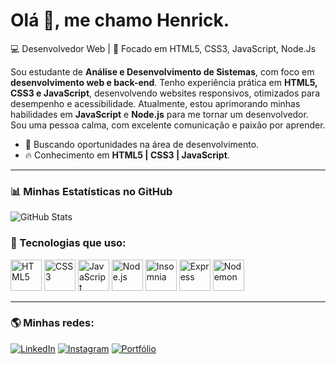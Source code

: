 # Olá 👋, me chamo Henrick.

💻 Desenvolvedor Web | 🎯 Focado em HTML5, CSS3, JavaScript, Node.Js 

Sou estudante de **Análise e Desenvolvimento de Sistemas**, com foco em **desenvolvimento web e back-end**. Tenho experiência prática em **HTML5, CSS3 e JavaScript**, desenvolvendo websites responsivos, otimizados para desempenho e acessibilidade.
Atualmente, estou aprimorando minhas habilidades em **JavaScript** e **Node.js** para me tornar um desenvolvedor. Sou uma pessoa calma, com excelente comunicação e paixão por aprender.

- 🚀 Buscando oportunidades na área de desenvolvimento.
- 🔥 Conhecimento em **HTML5 | CSS3 | JavaScript**.

---

### 📊 Minhas Estatísticas no GitHub
![GitHub Stats](https://github-readme-stats-sigma-five.vercel.app/api?username=Henrick-Brb&show_icons=true&theme=dark)

### 🚀 Tecnologias que uso:
<p align="left">
  <img src="https://cdn.jsdelivr.net/gh/devicons/devicon/icons/html5/html5-original.svg" alt="HTML5" width="50" height="50"/>
  <img src="https://cdn.jsdelivr.net/gh/devicons/devicon/icons/css3/css3-original.svg" alt="CSS3" width="50" height="50"/>
  <img src="https://cdn.jsdelivr.net/gh/devicons/devicon/icons/javascript/javascript-original.svg" alt="JavaScript" width="50" height="50"/>
  <img src="https://cdn.jsdelivr.net/gh/devicons/devicon/icons/nodejs/nodejs-original.svg" alt="Node.js" width="50" height="50"/>
  <img src="https://cdn.jsdelivr.net/gh/devicons/devicon@latest/icons/insomnia/insomnia-original.svg" alt="Insomnia" width="50" height="50"/>
  <img src="https://cdn.jsdelivr.net/gh/devicons/devicon@latest/icons/express/express-original-wordmark.svg" alt="Express" width="50" height="50"/>
  <img src="https://cdn.jsdelivr.net/gh/devicons/devicon@latest/icons/nodemon/nodemon-plain.svg" alt="Nodemon" width="50" height="50"/>
          
</p>

---

### 🌎 Minhas redes:
[![LinkedIn](https://img.shields.io/badge/LinkedIn-0077B5?style=for-the-badge&logo=linkedin&logoColor=white)](https://www.linkedin.com/in/henrick-brb/)
[![Instagram](https://img.shields.io/badge/Instagram-E4405F?style=for-the-badge&logo=instagram&logoColor=white)](https://www.instagram.com/henrick_borba/)
[![Portfólio](https://img.shields.io/badge/Portfólio-000?style=for-the-badge&logo=vercel&logoColor=white)](https://henrick-brb.github.io/PortfolioHLB/)
